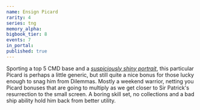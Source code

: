```yaml
---
name: Ensign Picard
rarity: 4
series: tng
memory_alpha:
bigbook_tier: 8
events: 7
in_portal:
published: true
---
```


Sporting a top 5 CMD base and a [_suspiciously shiny portrait_](https://www.youtube.com/watch?v=f9HCzAXoDI8), this particular Picard is perhaps a little generic, but still quite a nice bonus for those lucky enough to snag him from Dilemmas. Mostly a weekend warrior, netting you Picard bonuses that are going to multiply as we get closer to Sir Patrick's resurrection to the small screen. A boring skill set, no collections and a bad ship ability hold him back from better utility.
